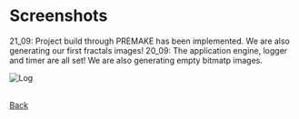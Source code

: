 # Screenshots

21_09: Project build through PREMAKE has been implemented. We are also generating our first fractals images!
20_09: The application engine, logger and timer are all set! We are also generating empty bitmatp images.  

![Log](09_20_GeneratingFirstFractals.PNG)

<br/>[Back](https://github.com/ManuCanedo/fractal-generator)